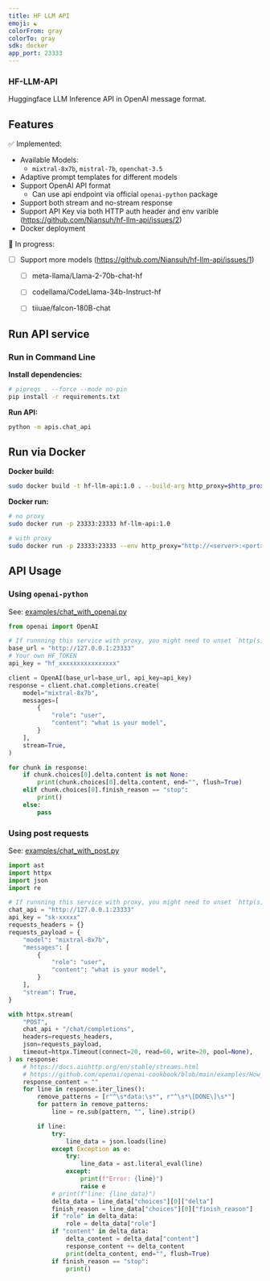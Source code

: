 ```yaml
---
title: HF LLM API
emoji: ☯️
colorFrom: gray
colorTo: gray
sdk: docker
app_port: 23333
---
```


### HF-LLM-API
Huggingface LLM Inference API in OpenAI message format.

## Features

✅ Implemented:

- Available Models:
  - `mixtral-8x7b`, `mistral-7b`, `openchat-3.5`
- Adaptive prompt templates for different models
- Support OpenAI API format
  - Can use api endpoint via official `openai-python` package
- Support both stream and no-stream response
- Support API Key via both HTTP auth header and env varible (https://github.com/Niansuh/hf-llm-api/issues/2)
- Docker deployment

🔨 In progress:
- [ ] Support more models (https://github.com/Niansuh/hf-llm-api/issues/1)
  - [ ] meta-llama/Llama-2-70b-chat-hf
  - [ ] codellama/CodeLlama-34b-Instruct-hf
  - [ ] tiiuae/falcon-180B-chat


## Run API service

### Run in Command Line

**Install dependencies:**

```bash
# pipreqs . --force --mode no-pin
pip install -r requirements.txt
```

**Run API:**

```bash
python -m apis.chat_api
```

## Run via Docker

**Docker build:**

```bash
sudo docker build -t hf-llm-api:1.0 . --build-arg http_proxy=$http_proxy --build-arg https_proxy=$https_proxy
```

**Docker run:**

```bash
# no proxy
sudo docker run -p 23333:23333 hf-llm-api:1.0

# with proxy
sudo docker run -p 23333:23333 --env http_proxy="http://<server>:<port>" hf-llm-api:1.0
```

## API Usage

### Using `openai-python`

See: [examples/chat_with_openai.py](https://github.com/Niansuh/hf-llm-api/blob/main/examples/chat_with_openai.py)

```py
from openai import OpenAI

# If runnning this service with proxy, you might need to unset `http(s)_proxy`.
base_url = "http://127.0.0.1:23333"
# Your own HF_TOKEN
api_key = "hf_xxxxxxxxxxxxxxxx"

client = OpenAI(base_url=base_url, api_key=api_key)
response = client.chat.completions.create(
    model="mixtral-8x7b",
    messages=[
        {
            "role": "user",
            "content": "what is your model",
        }
    ],
    stream=True,
)

for chunk in response:
    if chunk.choices[0].delta.content is not None:
        print(chunk.choices[0].delta.content, end="", flush=True)
    elif chunk.choices[0].finish_reason == "stop":
        print()
    else:
        pass
```

### Using post requests

See: [examples/chat_with_post.py](https://github.com/Niansuh/hf-llm-api/blob/main/examples/chat_with_post.py)


```py
import ast
import httpx
import json
import re

# If runnning this service with proxy, you might need to unset `http(s)_proxy`.
chat_api = "http://127.0.0.1:23333"
api_key = "sk-xxxxx"
requests_headers = {}
requests_payload = {
    "model": "mixtral-8x7b",
    "messages": [
        {
            "role": "user",
            "content": "what is your model",
        }
    ],
    "stream": True,
}

with httpx.stream(
    "POST",
    chat_api + "/chat/completions",
    headers=requests_headers,
    json=requests_payload,
    timeout=httpx.Timeout(connect=20, read=60, write=20, pool=None),
) as response:
    # https://docs.aiohttp.org/en/stable/streams.html
    # https://github.com/openai/openai-cookbook/blob/main/examples/How_to_stream_completions.ipynb
    response_content = ""
    for line in response.iter_lines():
        remove_patterns = [r"^\s*data:\s*", r"^\s*\[DONE\]\s*"]
        for pattern in remove_patterns:
            line = re.sub(pattern, "", line).strip()

        if line:
            try:
                line_data = json.loads(line)
            except Exception as e:
                try:
                    line_data = ast.literal_eval(line)
                except:
                    print(f"Error: {line}")
                    raise e
            # print(f"line: {line_data}")
            delta_data = line_data["choices"][0]["delta"]
            finish_reason = line_data["choices"][0]["finish_reason"]
            if "role" in delta_data:
                role = delta_data["role"]
            if "content" in delta_data:
                delta_content = delta_data["content"]
                response_content += delta_content
                print(delta_content, end="", flush=True)
            if finish_reason == "stop":
                print()

```
